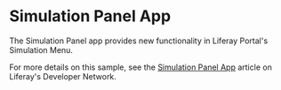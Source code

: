 # Simulation Panel App

The Simulation Panel app provides new functionality in Liferay Portal's
Simulation Menu.

For more details on this sample, see the
[Simulation Panel App](https://portal.liferay.dev/docs/7-2/reference/-/knowledge_base/r/simulation-panel-app)
article on Liferay's Developer Network.